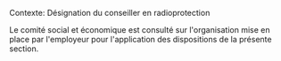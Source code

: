 Contexte: Désignation du conseiller en radioprotection

Le comité social et économique est consulté sur l'organisation mise en place par l'employeur pour l'application des dispositions de la présente section.